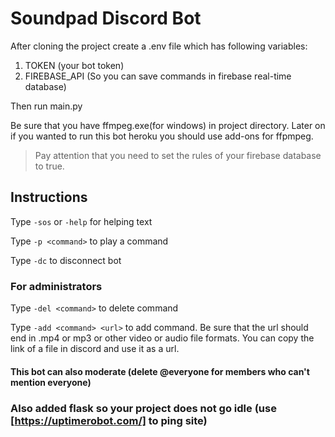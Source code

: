 # Soundpad Discord Bot

After cloning the project create a .env file which has following variables:

1. TOKEN (your bot token)
2. FIREBASE_API (So you can save commands in firebase real-time database)

Then run main.py

Be sure that you have ffmpeg.exe(for windows) in project directory. Later on if you wanted to run this bot heroku you should use add-ons for ffpmpeg.

> Pay attention that you need to set the rules of your firebase database to true.

## Instructions

Type `-sos` or `-help` for helping text

Type `-p <command>` to play a command

Type `-dc` to disconnect bot

### For administrators

Type `-del <command>` to delete command

Type `-add <command> <url>` to add command. Be sure that the url should end in .mp4 or mp3 or other video or audio file formats. You can copy the link of a file in discord and use it as a url.

#### This bot can also moderate (delete @everyone for members who can't mention everyone)

### Also added flask so your project does not go idle (use [https://uptimerobot.com/] to ping site)
